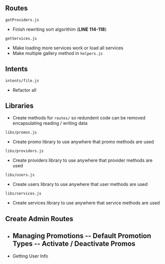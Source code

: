 ## Routes
`getProviders.js`
  - Finish rewriting sort algorithim (**LINE 114-118**)
  
`getServices.js`
  - Make loading more services work or load all services
  - Make multiple gallery method in `helpers.js`

## Intents
`intents/file.js`
  - Refactor all

## Libraries
- Create methods for `routes/` so redundent code can be removed encapsulating reading / writing data

`libs/promos.js`
  - Create promo library to use anywhere that promo methods are used

`libs/providers.js`
  - Create providers library to use anywhere that provider methods are used

`libs/users.js`
  - Create users library to use anywhere that user methods are used
  
`libs/services.js`
  - Create services library to use anywhere that service methods are used
  
## Create Admin Routes
  - Managing Promotions
    -- Default Promotion Types
    -- Activate / Deactivate Promos
    -- 
  - Getting User Info